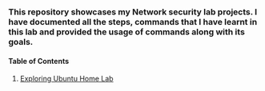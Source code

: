 ### This repository showcases my Network security lab projects. I have documented all the steps, commands that I have learnt in this lab and provided the usage of commands along with its goals.

#### Table of Contents
1. [Exploring Ubuntu Home Lab](./Exploring%20Ubuntu%20Home%20Lab.md)